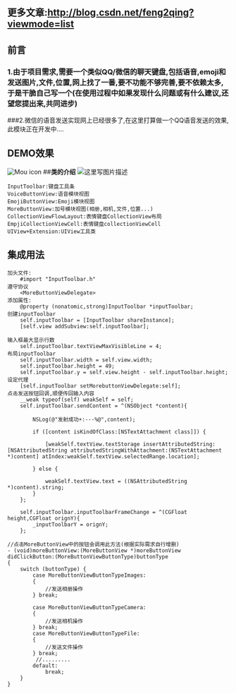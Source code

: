## 更多文章:http://blog.csdn.net/feng2qing?viewmode=list
## **前言**
### 1.由于项目需求,需要一个类似QQ/微信的聊天键盘,包括语音,emoji和发送图片,文件,位置,网上找了一番,要不功能不够完善,要不依赖太多,于是干脆自己写一个(在使用过程中如果发现什么问题或有什么建议,还望您提出来,共同进步)
###2.微信的语音发送实现网上已经很多了,在这里打算做一个QQ语音发送的效果,此模块正在开发中....

## **DEMO效果**
![Mou icon](http://g.recordit.co/1g8ZwxvWDn.gif)
##**类的介绍**
![这里写图片描述](http://img.blog.csdn.net/20160825084343802)

```
InputToolbar:键盘工具条
VoiceButtonView:语音模块视图
EmojiButtonView:Emoji模块视图
MoreButtonView:加号模块视图(相册,相机,文件,位置...)
CollectionViewFlowLayout:表情键盘CollectionView布局
EmpjiCollectionViewCell:表情键盘collectionViewCell
UIView+Extension:UIView工具类
```

## **集成用法**

```
加头文件:
    #import "InputToolbar.h"
遵守协议
    <MoreButtonViewDelegate>
添加属性:
    @property (nonatomic,strong)InputToolbar *inputToolbar;
创建inputToolbar
    self.inputToolbar = [InputToolbar shareInstance];
    [self.view addSubview:self.inputToolbar];

输入框最大显示行数    
    self.inputToolbar.textViewMaxVisibleLine = 4;
布局inputToolbar    
    self.inputToolbar.width = self.view.width;
    self.inputToolbar.height = 49;
    self.inputToolbar.y = self.view.height - self.inputToolbar.height;
设定代理
    [self.inputToolbar setMorebuttonViewDelegate:self];
点击发送按钮回调,顺便传回输入内容    
    __weak typeof(self) weakSelf = self;
    self.inputToolbar.sendContent = ^(NSObject *content){
        
        NSLog(@"发射成功☀️:---%@",content);

        if ([content isKindOfClass:[NSTextAttachment class]]) {

            [weakSelf.textView.textStorage insertAttributedString:[NSAttributedString attributedStringWithAttachment:(NSTextAttachment *)content] atIndex:weakSelf.textView.selectedRange.location];
            
        } else {
            
            weakSelf.textView.text = ((NSAttributedString *)content).string;
        }
    };
    
    self.inputToolbar.inputToolbarFrameChange = ^(CGFloat height,CGFloat orignY){
        _inputToolbarY = orignY;
    };

//点击MoreButtonView中的按钮会调用此方法(根据实际需求自行增删)
- (void)moreButtonView:(MoreButtonView *)moreButtonView didClickButton:(MoreButtonViewButtonType)buttonType
{
    switch (buttonType) {
        case MoreButtonViewButtonTypeImages:
        {
			//发送相册操作
        } break;
            
        case MoreButtonViewButtonTypeCamera:
        {
			//发送相机操作
        } break;
        case MoreButtonViewButtonTypeFile:
        {
			//发送文件操作
        } break;
		 //.........
        default:
            break;
    }
}
```
